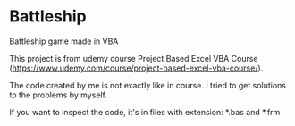 # Battleship
Battleship game made in VBA


This project is from udemy course Project Based Excel VBA Course (https://www.udemy.com/course/project-based-excel-vba-course/).

The code created by me is not exactly like in course. I tried to get solutions to the problems by myself.

If you want to inspect the code, it's in files with extension: *.bas and *.frm
